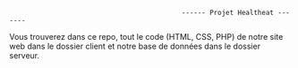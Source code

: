                                                ------ Projet Healtheat -------
                                                            
                                                            
                                                            

Vous trouverez dans ce repo, tout le code (HTML, CSS, PHP) de notre site web dans le dossier client et notre base de données dans le dossier serveur.
